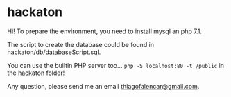 # hackaton

Hi! 
To prepare the environment, you need to install mysql an php 7.1.

The script to create the database could be found in hackaton/db/databaseScript.sql.

You can use the builtin PHP server too... `php -S localhost:80 -t /public` in the hackaton folder!
 
Any question, please send me an email thiagofalencar@gmail.com.
 

